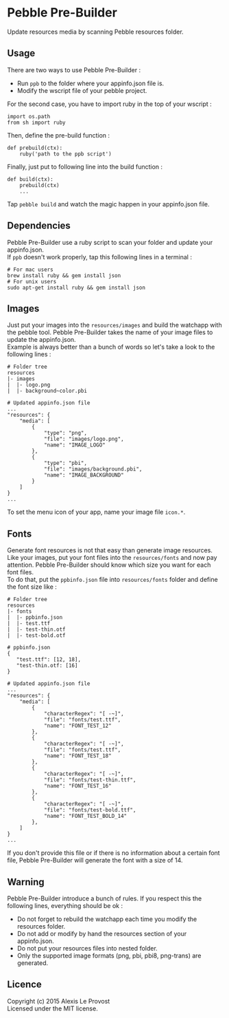 # Pebble Pre-Builder

Update resources media by scanning Pebble resources folder.

## Usage

There are two ways to use Pebble Pre-Builder :

* Run `ppb` to the folder where your appinfo.json file is.
* Modify the wscript file of your pebble project. 

For the second case, you have to import ruby in the top of your wscript :

```wscript
import os.path
from sh import ruby
```

Then, define the pre-build function :

```wscript
def prebuild(ctx):
    ruby('path to the ppb script')
```

Finally, just put to following line into the build function :

```wscript
def build(ctx):
    prebuild(ctx)
    ...
```

Tap `pebble build` and watch the magic happen in your appinfo.json file.
 
## Dependencies

Pebble Pre-Builder use a ruby script to scan your folder and update your appinfo.json.  
If `ppb` doesn't work properly, tap this following lines in a terminal :

```
# For mac users
brew install ruby && gem install json
# For unix users
sudo apt-get install ruby && gem install json
```

## Images

Just put your images into the `resources/images` and build the watchapp with the pebble tool.
Pebble Pre-Builder takes the name of your image files to update the appinfo.json.  
Example is always better than a bunch of words so let's take a look to the following lines :

```
# Folder tree
resources
|- images
|  |- logo.png
|  |- background~color.pbi

# Updated appinfo.json file
...
"resources": {
	"media": [
		{
			"type": "png",
			"file": "images/logo.png",
			"name": "IMAGE_LOGO"
		},
		{
			"type": "pbi",
			"file": "images/background.pbi",
			"name": "IMAGE_BACKGROUND"
		}
	]
}
...
```

To set the menu icon of your app, name your image file `icon.*`.

## Fonts

Generate font resources is not that easy than generate image resources.
Like your images, put your font files into the `resources/fonts` and now pay attention.
Pebble Pre-Builder should know which size you want for each font files.  
To do that, put the `ppbinfo.json` file into `resources/fonts` folder and define the font size like :

```
# Folder tree
resources
|- fonts
|  |- ppbinfo.json
|  |- test.ttf
|  |- test-thin.otf
|  |- test-bold.otf

# ppbinfo.json
{
   "test.ttf": [12, 18],
   "test-thin.otf: [16]
}

# Updated appinfo.json file
...
"resources": {
	"media": [
		{
			"characterRegex": "[ -~]",
			"file": "fonts/test.ttf",
			"name": "FONT_TEST_12"
		},
		{
			"characterRegex": "[ -~]",
			"file": "fonts/test.ttf",
			"name": "FONT_TEST_18"
		},
		{
			"characterRegex": "[ -~]",
			"file": "fonts/test-thin.ttf",
			"name": "FONT_TEST_16"
		},
		{
			"characterRegex": "[ -~]",
			"file": "fonts/test-bold.ttf",
			"name": "FONT_TEST_BOLD_14"
		},
	]
}
...
```

If you don't provide this file or if there is no information about a certain font file, Pebble Pre-Builder will generate the font with a size of 14.

## Warning

Pebble Pre-Builder introduce a bunch of rules. If you respect this  the following lines, everything should be ok :

* Do not forget to rebuild the watchapp each time you modify the resources folder.  
* Do not add or modify by hand the resources section of your appinfo.json.  
* Do not put your resources files into nested folder.  
* Only the supported image formats (png, pbi, pbi8, png-trans) are generated. 

## Licence

Copyright (c) 2015 Alexis Le Provost  
Licensed under the MIT license.